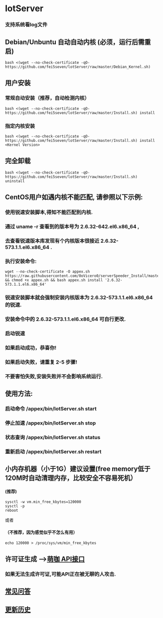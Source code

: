 # lotServer
### 支持系统看log文件



## Debian/Unbuntu 自动自动内核 (必须，运行后需重启)
```
bash <(wget --no-check-certificate -qO- https://github.com/fei5seven/lotServer/raw/master/Debian_Kernel.sh)
```

## 用户安装
### 常规自动安装（推荐，自动检测内核）
```
bash <(wget --no-check-certificate -qO- https://github.com/fei5seven/lotServer/raw/master/Install.sh) install
```

### 指定内核安装
```
bash <(wget --no-check-certificate -qO- https://github.com/fei5seven/lotServer/raw/master/Install.sh) install <Kernel Version>
```

## 完全卸载
```
bash <(wget --no-check-certificate -qO- https://github.com/fei5seven/lotServer/raw/master/Install.sh) uninstall
```



## CentOS用户如遇内核不能匹配, 请参照以下示例:
### 使用锐速安装脚本,得知不能匹配到内核.
### 通过 uname -r 查看到的版本号为 2.6.32-642.el6.x86_64 ,
### 去查看锐速版本库发现有个内核版本很接近 2.6.32-573.1.1.el6.x86_64 .
### 执行安装命令:
```
wget --no-check-certificate -O appex.sh https://raw.githubusercontent.com/0oVicero0/serverSpeeder_Install/master/appex.sh && chmod +x appex.sh && bash appex.sh install '2.6.32-573.1.1.el6.x86_64'
```
### 锐速安装脚本就会强制安装内核版本为 2.6.32-573.1.1.el6.x86_64 的锐速.
### 安装命令中的 2.6.32-573.1.1.el6.x86_64 可自行更改.
### 启动锐速
### 如果启动成功，恭喜你!
### 如果启动失败，请重复 2-5 步骤!
### 不要害怕失败,安装失败并不会影响系统运行.




## 使用方法:
### 启动命令 /appex/bin/lotServer.sh start
### 停止加速 /appex/bin/lotServer.sh stop
### 状态查询 /appex/bin/lotServer.sh status
### 重新启动 /appex/bin/lotServer.sh restart



## 小内存机器（小于1G）建议设置(free memory低于120M时自动清理内存，比较安全不容易死机）
#### (推荐)

```
sysctl -w vm.min_free_kbytes=120000
sysctl -p
reboot
```
或者
#### （不推荐，因为感觉似乎不怎么有用）
```
echo 120000 > /proc/sys/vm/min_free_kbytes
```





## 许可证生成 -->[萌咖 API接口](https://moeclub.org/api)  
### 如果无法生成许可证,可能API正在被无聊的人攻击.

## [常见问答](https://github.com/MoeClub/lotServer/wiki)     

## [更新历史](http://download.appexnetworks.com.cn/releaseNotes/)     

  
